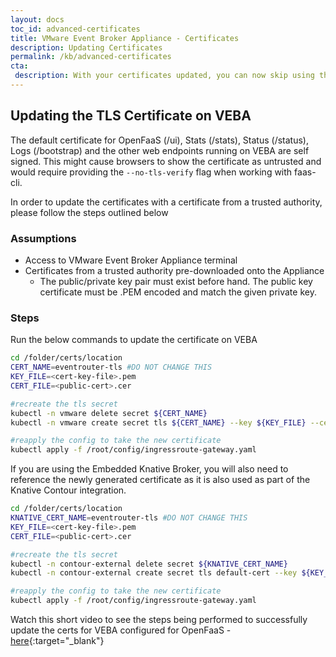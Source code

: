 ```yaml
---
layout: docs
toc_id: advanced-certificates
title: VMware Event Broker Appliance - Certificates
description: Updating Certificates
permalink: /kb/advanced-certificates
cta:
 description: With your certificates updated, you can now skip using the `--tls-no-verify` flag while working with faas-cli.
---
```


## Updating the TLS Certificate on VEBA
 
The default certificate for OpenFaaS (/ui), Stats (/stats), Status (/status), Logs (/bootstrap) and the other web endpoints running on VEBA are self signed. This might cause browsers to show the certificate as untrusted and would require providing the `--no-tls-verify` flag when working with faas-cli. 
 
In order to update the certificates with a certificate from a trusted authority, please follow the steps outlined below
 
### Assumptions

* Access to VMware Event Broker Appliance terminal 
* Certificates from a trusted authority pre-downloaded onto the Appliance
    * The public/private key pair must exist before hand. The public key certificate must be .PEM encoded and match the given private key.

### Steps

Run the below commands to update the certificate on VEBA

```bash
cd /folder/certs/location
CERT_NAME=eventrouter-tls #DO NOT CHANGE THIS
KEY_FILE=<cert-key-file>.pem
CERT_FILE=<public-cert>.cer

#recreate the tls secret
kubectl -n vmware delete secret ${CERT_NAME}
kubectl -n vmware create secret tls ${CERT_NAME} --key ${KEY_FILE} --cert ${CERT_FILE}

#reapply the config to take the new certificate
kubectl apply -f /root/config/ingressroute-gateway.yaml
```

If you are using the Embedded Knative Broker, you will also need to reference the newly generated certificate as it is also used as part of the Knative Contour integration.

```bash
cd /folder/certs/location
KNATIVE_CERT_NAME=eventrouter-tls #DO NOT CHANGE THIS
KEY_FILE=<cert-key-file>.pem
CERT_FILE=<public-cert>.cer

#recreate the tls secret
kubectl -n contour-external delete secret ${KNATIVE_CERT_NAME}
kubectl -n contour-external create secret tls default-cert --key ${KEY_FILE} --cert ${CERT_FILE}

#reapply the config to take the new certificate
kubectl apply -f /root/config/ingressroute-gateway.yaml
```

Watch this short video to see the steps being performed to successfully update the certs for VEBA configured for OpenFaaS - [here](https://youtu.be/7oMCvxvL2ns){:target="_blank"}
